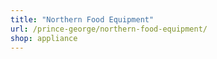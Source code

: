 ```yaml
---
title: "Northern Food Equipment"
url: /prince-george/northern-food-equipment/
shop: appliance
---
```

